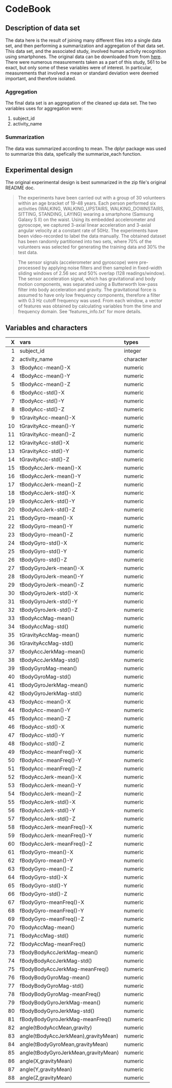 CodeBook
========

Description of data set
-----------------------

The data here is the result of joining many different files into a
single data set, and then performing a summarization and aggregation of
that data set. This data set, and the associated study, involved human
activity recognition using smartphones. The original data can be
downloaded from from
[here](https://d396qusza40orc.cloudfront.net/getdata%2Fprojectfiles%2FUCI%20HAR%20Dataset.zip).
There were numerous measurements taken as a part of this study, 561 to
be exact, but only some of these variables were of interest. In
particular, measurements that involved a mean or standard deviation were
deemed important, and therefore isolated.

### Aggregation

The final data set is an aggregation of the cleaned up data set. The two
variables uses for aggregation were:

1.  subject\_id
2.  activity\_name

### Summarization

The data was summarized according to mean. The dplyr package was used to
summarize this data, spefically the summarize\_each function.

Experimental design
-------------------

The original experimental design is best summarized in the zip file's
original README doc.

> The experiments have been carried out with a group of 30 volunteers
> within an age bracket of 19-48 years. Each person performed six
> activities (WALKING, WALKING\_UPSTAIRS, WALKING\_DOWNSTAIRS, SITTING,
> STANDING, LAYING) wearing a smartphone (Samsung Galaxy S II) on the
> waist. Using its embedded accelerometer and gyroscope, we captured
> 3-axial linear acceleration and 3-axial angular velocity at a constant
> rate of 50Hz. The experiments have been video-recorded to label the
> data manually. The obtained dataset has been randomly partitioned into
> two sets, where 70% of the volunteers was selected for generating the
> training data and 30% the test data.

> The sensor signals (accelerometer and gyroscope) were pre-processed by
> applying noise filters and then sampled in fixed-width sliding windows
> of 2.56 sec and 50% overlap (128 readings/window). The sensor
> acceleration signal, which has gravitational and body motion
> components, was separated using a Butterworth low-pass filter into
> body acceleration and gravity. The gravitational force is assumed to
> have only low frequency components, therefore a filter with 0.3 Hz
> cutoff frequency was used. From each window, a vector of features was
> obtained by calculating variables from the time and frequency domain.
> See 'features\_info.txt' for more details.

Variables and characters
------------------------

<table>
<thead>
<tr class="header">
<th align="right">X</th>
<th align="left">vars</th>
<th align="left">types</th>
</tr>
</thead>
<tbody>
<tr class="odd">
<td align="right">1</td>
<td align="left">subject_id</td>
<td align="left">integer</td>
</tr>
<tr class="even">
<td align="right">2</td>
<td align="left">activity_name</td>
<td align="left">character</td>
</tr>
<tr class="odd">
<td align="right">3</td>
<td align="left">tBodyAcc-mean()-X</td>
<td align="left">numeric</td>
</tr>
<tr class="even">
<td align="right">4</td>
<td align="left">tBodyAcc-mean()-Y</td>
<td align="left">numeric</td>
</tr>
<tr class="odd">
<td align="right">5</td>
<td align="left">tBodyAcc-mean()-Z</td>
<td align="left">numeric</td>
</tr>
<tr class="even">
<td align="right">6</td>
<td align="left">tBodyAcc-std()-X</td>
<td align="left">numeric</td>
</tr>
<tr class="odd">
<td align="right">7</td>
<td align="left">tBodyAcc-std()-Y</td>
<td align="left">numeric</td>
</tr>
<tr class="even">
<td align="right">8</td>
<td align="left">tBodyAcc-std()-Z</td>
<td align="left">numeric</td>
</tr>
<tr class="odd">
<td align="right">9</td>
<td align="left">tGravityAcc-mean()-X</td>
<td align="left">numeric</td>
</tr>
<tr class="even">
<td align="right">10</td>
<td align="left">tGravityAcc-mean()-Y</td>
<td align="left">numeric</td>
</tr>
<tr class="odd">
<td align="right">11</td>
<td align="left">tGravityAcc-mean()-Z</td>
<td align="left">numeric</td>
</tr>
<tr class="even">
<td align="right">12</td>
<td align="left">tGravityAcc-std()-X</td>
<td align="left">numeric</td>
</tr>
<tr class="odd">
<td align="right">13</td>
<td align="left">tGravityAcc-std()-Y</td>
<td align="left">numeric</td>
</tr>
<tr class="even">
<td align="right">14</td>
<td align="left">tGravityAcc-std()-Z</td>
<td align="left">numeric</td>
</tr>
<tr class="odd">
<td align="right">15</td>
<td align="left">tBodyAccJerk-mean()-X</td>
<td align="left">numeric</td>
</tr>
<tr class="even">
<td align="right">16</td>
<td align="left">tBodyAccJerk-mean()-Y</td>
<td align="left">numeric</td>
</tr>
<tr class="odd">
<td align="right">17</td>
<td align="left">tBodyAccJerk-mean()-Z</td>
<td align="left">numeric</td>
</tr>
<tr class="even">
<td align="right">18</td>
<td align="left">tBodyAccJerk-std()-X</td>
<td align="left">numeric</td>
</tr>
<tr class="odd">
<td align="right">19</td>
<td align="left">tBodyAccJerk-std()-Y</td>
<td align="left">numeric</td>
</tr>
<tr class="even">
<td align="right">20</td>
<td align="left">tBodyAccJerk-std()-Z</td>
<td align="left">numeric</td>
</tr>
<tr class="odd">
<td align="right">21</td>
<td align="left">tBodyGyro-mean()-X</td>
<td align="left">numeric</td>
</tr>
<tr class="even">
<td align="right">22</td>
<td align="left">tBodyGyro-mean()-Y</td>
<td align="left">numeric</td>
</tr>
<tr class="odd">
<td align="right">23</td>
<td align="left">tBodyGyro-mean()-Z</td>
<td align="left">numeric</td>
</tr>
<tr class="even">
<td align="right">24</td>
<td align="left">tBodyGyro-std()-X</td>
<td align="left">numeric</td>
</tr>
<tr class="odd">
<td align="right">25</td>
<td align="left">tBodyGyro-std()-Y</td>
<td align="left">numeric</td>
</tr>
<tr class="even">
<td align="right">26</td>
<td align="left">tBodyGyro-std()-Z</td>
<td align="left">numeric</td>
</tr>
<tr class="odd">
<td align="right">27</td>
<td align="left">tBodyGyroJerk-mean()-X</td>
<td align="left">numeric</td>
</tr>
<tr class="even">
<td align="right">28</td>
<td align="left">tBodyGyroJerk-mean()-Y</td>
<td align="left">numeric</td>
</tr>
<tr class="odd">
<td align="right">29</td>
<td align="left">tBodyGyroJerk-mean()-Z</td>
<td align="left">numeric</td>
</tr>
<tr class="even">
<td align="right">30</td>
<td align="left">tBodyGyroJerk-std()-X</td>
<td align="left">numeric</td>
</tr>
<tr class="odd">
<td align="right">31</td>
<td align="left">tBodyGyroJerk-std()-Y</td>
<td align="left">numeric</td>
</tr>
<tr class="even">
<td align="right">32</td>
<td align="left">tBodyGyroJerk-std()-Z</td>
<td align="left">numeric</td>
</tr>
<tr class="odd">
<td align="right">33</td>
<td align="left">tBodyAccMag-mean()</td>
<td align="left">numeric</td>
</tr>
<tr class="even">
<td align="right">34</td>
<td align="left">tBodyAccMag-std()</td>
<td align="left">numeric</td>
</tr>
<tr class="odd">
<td align="right">35</td>
<td align="left">tGravityAccMag-mean()</td>
<td align="left">numeric</td>
</tr>
<tr class="even">
<td align="right">36</td>
<td align="left">tGravityAccMag-std()</td>
<td align="left">numeric</td>
</tr>
<tr class="odd">
<td align="right">37</td>
<td align="left">tBodyAccJerkMag-mean()</td>
<td align="left">numeric</td>
</tr>
<tr class="even">
<td align="right">38</td>
<td align="left">tBodyAccJerkMag-std()</td>
<td align="left">numeric</td>
</tr>
<tr class="odd">
<td align="right">39</td>
<td align="left">tBodyGyroMag-mean()</td>
<td align="left">numeric</td>
</tr>
<tr class="even">
<td align="right">40</td>
<td align="left">tBodyGyroMag-std()</td>
<td align="left">numeric</td>
</tr>
<tr class="odd">
<td align="right">41</td>
<td align="left">tBodyGyroJerkMag-mean()</td>
<td align="left">numeric</td>
</tr>
<tr class="even">
<td align="right">42</td>
<td align="left">tBodyGyroJerkMag-std()</td>
<td align="left">numeric</td>
</tr>
<tr class="odd">
<td align="right">43</td>
<td align="left">fBodyAcc-mean()-X</td>
<td align="left">numeric</td>
</tr>
<tr class="even">
<td align="right">44</td>
<td align="left">fBodyAcc-mean()-Y</td>
<td align="left">numeric</td>
</tr>
<tr class="odd">
<td align="right">45</td>
<td align="left">fBodyAcc-mean()-Z</td>
<td align="left">numeric</td>
</tr>
<tr class="even">
<td align="right">46</td>
<td align="left">fBodyAcc-std()-X</td>
<td align="left">numeric</td>
</tr>
<tr class="odd">
<td align="right">47</td>
<td align="left">fBodyAcc-std()-Y</td>
<td align="left">numeric</td>
</tr>
<tr class="even">
<td align="right">48</td>
<td align="left">fBodyAcc-std()-Z</td>
<td align="left">numeric</td>
</tr>
<tr class="odd">
<td align="right">49</td>
<td align="left">fBodyAcc-meanFreq()-X</td>
<td align="left">numeric</td>
</tr>
<tr class="even">
<td align="right">50</td>
<td align="left">fBodyAcc-meanFreq()-Y</td>
<td align="left">numeric</td>
</tr>
<tr class="odd">
<td align="right">51</td>
<td align="left">fBodyAcc-meanFreq()-Z</td>
<td align="left">numeric</td>
</tr>
<tr class="even">
<td align="right">52</td>
<td align="left">fBodyAccJerk-mean()-X</td>
<td align="left">numeric</td>
</tr>
<tr class="odd">
<td align="right">53</td>
<td align="left">fBodyAccJerk-mean()-Y</td>
<td align="left">numeric</td>
</tr>
<tr class="even">
<td align="right">54</td>
<td align="left">fBodyAccJerk-mean()-Z</td>
<td align="left">numeric</td>
</tr>
<tr class="odd">
<td align="right">55</td>
<td align="left">fBodyAccJerk-std()-X</td>
<td align="left">numeric</td>
</tr>
<tr class="even">
<td align="right">56</td>
<td align="left">fBodyAccJerk-std()-Y</td>
<td align="left">numeric</td>
</tr>
<tr class="odd">
<td align="right">57</td>
<td align="left">fBodyAccJerk-std()-Z</td>
<td align="left">numeric</td>
</tr>
<tr class="even">
<td align="right">58</td>
<td align="left">fBodyAccJerk-meanFreq()-X</td>
<td align="left">numeric</td>
</tr>
<tr class="odd">
<td align="right">59</td>
<td align="left">fBodyAccJerk-meanFreq()-Y</td>
<td align="left">numeric</td>
</tr>
<tr class="even">
<td align="right">60</td>
<td align="left">fBodyAccJerk-meanFreq()-Z</td>
<td align="left">numeric</td>
</tr>
<tr class="odd">
<td align="right">61</td>
<td align="left">fBodyGyro-mean()-X</td>
<td align="left">numeric</td>
</tr>
<tr class="even">
<td align="right">62</td>
<td align="left">fBodyGyro-mean()-Y</td>
<td align="left">numeric</td>
</tr>
<tr class="odd">
<td align="right">63</td>
<td align="left">fBodyGyro-mean()-Z</td>
<td align="left">numeric</td>
</tr>
<tr class="even">
<td align="right">64</td>
<td align="left">fBodyGyro-std()-X</td>
<td align="left">numeric</td>
</tr>
<tr class="odd">
<td align="right">65</td>
<td align="left">fBodyGyro-std()-Y</td>
<td align="left">numeric</td>
</tr>
<tr class="even">
<td align="right">66</td>
<td align="left">fBodyGyro-std()-Z</td>
<td align="left">numeric</td>
</tr>
<tr class="odd">
<td align="right">67</td>
<td align="left">fBodyGyro-meanFreq()-X</td>
<td align="left">numeric</td>
</tr>
<tr class="even">
<td align="right">68</td>
<td align="left">fBodyGyro-meanFreq()-Y</td>
<td align="left">numeric</td>
</tr>
<tr class="odd">
<td align="right">69</td>
<td align="left">fBodyGyro-meanFreq()-Z</td>
<td align="left">numeric</td>
</tr>
<tr class="even">
<td align="right">70</td>
<td align="left">fBodyAccMag-mean()</td>
<td align="left">numeric</td>
</tr>
<tr class="odd">
<td align="right">71</td>
<td align="left">fBodyAccMag-std()</td>
<td align="left">numeric</td>
</tr>
<tr class="even">
<td align="right">72</td>
<td align="left">fBodyAccMag-meanFreq()</td>
<td align="left">numeric</td>
</tr>
<tr class="odd">
<td align="right">73</td>
<td align="left">fBodyBodyAccJerkMag-mean()</td>
<td align="left">numeric</td>
</tr>
<tr class="even">
<td align="right">74</td>
<td align="left">fBodyBodyAccJerkMag-std()</td>
<td align="left">numeric</td>
</tr>
<tr class="odd">
<td align="right">75</td>
<td align="left">fBodyBodyAccJerkMag-meanFreq()</td>
<td align="left">numeric</td>
</tr>
<tr class="even">
<td align="right">76</td>
<td align="left">fBodyBodyGyroMag-mean()</td>
<td align="left">numeric</td>
</tr>
<tr class="odd">
<td align="right">77</td>
<td align="left">fBodyBodyGyroMag-std()</td>
<td align="left">numeric</td>
</tr>
<tr class="even">
<td align="right">78</td>
<td align="left">fBodyBodyGyroMag-meanFreq()</td>
<td align="left">numeric</td>
</tr>
<tr class="odd">
<td align="right">79</td>
<td align="left">fBodyBodyGyroJerkMag-mean()</td>
<td align="left">numeric</td>
</tr>
<tr class="even">
<td align="right">80</td>
<td align="left">fBodyBodyGyroJerkMag-std()</td>
<td align="left">numeric</td>
</tr>
<tr class="odd">
<td align="right">81</td>
<td align="left">fBodyBodyGyroJerkMag-meanFreq()</td>
<td align="left">numeric</td>
</tr>
<tr class="even">
<td align="right">82</td>
<td align="left">angle(tBodyAccMean,gravity)</td>
<td align="left">numeric</td>
</tr>
<tr class="odd">
<td align="right">83</td>
<td align="left">angle(tBodyAccJerkMean),gravityMean)</td>
<td align="left">numeric</td>
</tr>
<tr class="even">
<td align="right">84</td>
<td align="left">angle(tBodyGyroMean,gravityMean)</td>
<td align="left">numeric</td>
</tr>
<tr class="odd">
<td align="right">85</td>
<td align="left">angle(tBodyGyroJerkMean,gravityMean)</td>
<td align="left">numeric</td>
</tr>
<tr class="even">
<td align="right">86</td>
<td align="left">angle(X,gravityMean)</td>
<td align="left">numeric</td>
</tr>
<tr class="odd">
<td align="right">87</td>
<td align="left">angle(Y,gravityMean)</td>
<td align="left">numeric</td>
</tr>
<tr class="even">
<td align="right">88</td>
<td align="left">angle(Z,gravityMean)</td>
<td align="left">numeric</td>
</tr>
</tbody>
</table>
